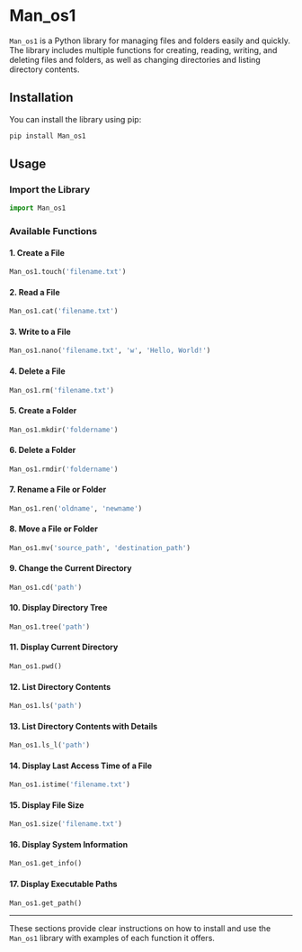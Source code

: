 # Man_os1

`Man_os1` is a Python library for managing files and folders easily and quickly. The library includes multiple functions for creating, reading, writing, and deleting files and folders, as well as changing directories and listing directory contents.

## Installation

You can install the library using pip:

```bash
pip install Man_os1
```

## Usage

### Import the Library

```python
import Man_os1
```

### Available Functions

#### 1. Create a File

```python
Man_os1.touch('filename.txt')
```

#### 2. Read a File

```python
Man_os1.cat('filename.txt')
```

#### 3. Write to a File

```python
Man_os1.nano('filename.txt', 'w', 'Hello, World!')
```

#### 4. Delete a File

```python
Man_os1.rm('filename.txt')
```

#### 5. Create a Folder

```python
Man_os1.mkdir('foldername')
```

#### 6. Delete a Folder

```python
Man_os1.rmdir('foldername')
```

#### 7. Rename a File or Folder

```python
Man_os1.ren('oldname', 'newname')
```

#### 8. Move a File or Folder

```python
Man_os1.mv('source_path', 'destination_path')
```

#### 9. Change the Current Directory

```python
Man_os1.cd('path')
```

#### 10. Display Directory Tree

```python
Man_os1.tree('path')
```

#### 11. Display Current Directory

```python
Man_os1.pwd()
```

#### 12. List Directory Contents

```python
Man_os1.ls('path')
```

#### 13. List Directory Contents with Details

```python
Man_os1.ls_l('path')
```

#### 14. Display Last Access Time of a File

```python
Man_os1.istime('filename.txt')
```

#### 15. Display File Size

```python
Man_os1.size('filename.txt')
```

#### 16. Display System Information

```python
Man_os1.get_info()
```

#### 17. Display Executable Paths

```python
Man_os1.get_path()
```

---

These sections provide clear instructions on how to install and use the `Man_os1` library with examples of each function it offers.

